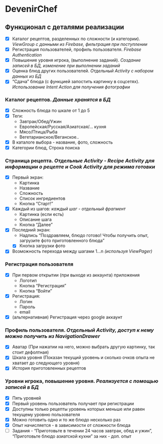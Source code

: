# DevenirChef

## Функционал с деталями реализации
* [x] Каталог рецептов, разделенных по сложности (и категории). *ViewGroup с данными из Firebase, фильтрация при поступлении*
* [x] Регистрация пользователей, профиль пользователя. *Firebase Authentication*
* [x] Повышение уровня игрока, (выполнение заданий). *Создание записей в БД, изменение при выполнении заданий*
* [x] Оценка блюд других пользователей. *Отдельный Activity с набором данных из БД*
* [x] “Сдача” блюда (с функцией запостить картинку в соцсетях). *Использование Intent Action для получения фотографии*
### Каталог рецептов. *Данные хранятся в БД*
* [x] Сложность блюда по шкале от 1 до 5
* [x] Теги:
  *  Завтрак/Обед/Ужин
  *  Европейская/Русская/Азиатская/… кухня
  *  Мясо/Птица/Рыба
  *  Вегетарианское/Веганское..
* [x] В каталоге выбора - название, фото, сложность
* [x] Категории блюд, Строка поиска
### Страница рецепта. *Отдельные Activity - Recipe Activity для информации о рецепте и Cook Activity для режима готовки*
* [x] Первый экран:
  * Картинка
  * Название
  * Сложность
  * Список ингредиентов
  * Кнопка “Старт!”
* [x] Каждый из шагов: *каждый шаг - отдельный фрагмент*
  * Картинка (если есть)
  * Описание шага
  * Кнопка “Далее”
* [x] Последний экран:
  * Надпись “Поздравляем, блюдо готово! Чтобы получить опыт, загрузите
фото приготовленного блюда”
  * [x] Кнопка загрузки фото
* [x] Возможность перехода между шагами 1...n *(используя ViewPager)*
### Регистрация пользователя 
* [x] При первом открытии (при выходе из аккаунта) приложения
  *  Логотип
  *  Кнопка “Регистрация”
  *  Кнопка “Войти”
* [x] Регистрация:
  * Логин
  * Пароль
  * email
* [x] (альтернативная) Регистрация через google аккаунт
### Профиль пользователя. *Отдельный Activity, доступ к нему можно получить из NavigationDrawer*
* [x] Аватар (При нажатии на него, можно выбрать другую картинку, так стоит
дефолтная)
* [x] Шкала уровня (Показан текущий уровень и сколько очков опыта не хватает до
следующего уровня)
* [x] История приготовленных рецептов
### Уровни игрока, повышение уровня. *Реализуется с помощью записей в БД*
* [x] Пять уровней
* [x] Первый уровень пользователь получает при регистрации
* [x] Доступны только рецепты уровень которых меньше или равен текущему уровню
пользователя
* [x] Можно готовить одно и то же блюдо несколько раз
* [x] Опыт начисляется - в зависимости от сложности блюда
* [ ] Задания - “Приготовьте в течении 24 часов завтрак, обед и ужин”, “Приготовьте
блюдо азиатской кухни” за них - доп. опыт
